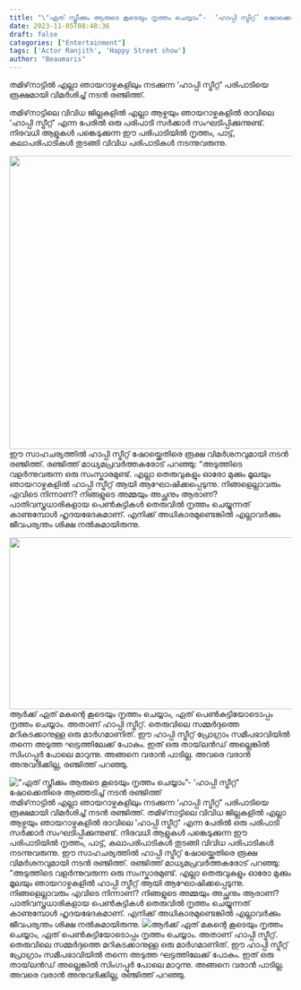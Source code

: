 ```yaml
---
title: "\"ഏത് സ്ത്രീക്കും ആരുടെ കൂടെയും നൃത്തം ചെയ്യാം”-  ‘ഹാപ്പി സ്ട്രീറ്റ്’ ഷോക്കെതിരെ ആഞ്ഞടിച്ച് നടൻ രഞ്ജിത്ത്"
date: 2023-11-05T08:48:36
draft: false
categories: ["Entertainment"]
tags: ['Actor Ranjith', 'Happy Street show']
author: "Beaumaris"
---
```


തമിഴ്‌നാട്ടിൽ എല്ലാ ഞായറാഴ്ചകളിലും നടക്കുന്ന ‘ഹാപ്പി സ്ട്രീറ്റ്’ പരിപാടിയെ രൂക്ഷമായി വിമർശിച്ച് നടൻ രഞ്ജിത്ത്.

തമിഴ്‌നാട്ടിലെ വിവിധ ജില്ലകളിൽ എല്ലാ ആഴ്ചയും ഞായറാഴ്ചകളിൽ രാവിലെ 'ഹാപ്പി സ്ട്രീറ്റ്' എന്ന പേരിൽ ഒരു പരിപാടി സർക്കാർ സംഘടിപ്പിക്കുന്നുണ്ട്. നിരവധി ആളുകൾ പങ്കെടുക്കുന്ന ഈ പരിപാടിയിൽ നൃത്തം, പാട്ട്, കലാപരിപാടികൾ തുടങ്ങി വിവിധ പരിപാടികൾ നടന്നുവരുന്നു.

<img class=" wp-image-428270 aligncenter" src="https://cdn.boolokam.com/articles/2023/11/fwffw.webp" alt="" width="699" height="524" />ഈ സാഹചര്യത്തിൽ ഹാപ്പി സ്ട്രീറ്റ് ഷോയ്ക്കെതിരെ രൂക്ഷ വിമർശനവുമായി നടൻ രഞ്ജിത്ത്. രഞ്ജിത്ത് മാധ്യമപ്രവർത്തകരോട് പറഞ്ഞു: “അടുത്തിടെ വളർന്നുവരുന്ന ഒരു സംസ്കാരമുണ്ട്. എല്ലാ തെരുവുകളും ഓരോ മുക്കും മൂലയും ഞായറാഴ്ചകളിൽ ഹാപ്പി സ്ട്രീറ്റ് ആയി ആഘോഷിക്കപ്പെടുന്നു. നിങ്ങളെല്ലാവരും എവിടെ നിന്നാണ്? നിങ്ങളുടെ അമ്മയും അച്ഛനും ആരാണ്? പാതിവസ്ത്രധാരികളായ പെൺകുട്ടികൾ തെരുവിൽ നൃത്തം ചെയ്യുന്നത് കാണുമ്പോൾ ഹൃദയഭേദകമാണ്. എനിക്ക് അധികാരമുണ്ടെങ്കിൽ എല്ലാവർക്കും ജീവപര്യന്തം ശിക്ഷ നൽകുമായിരുന്നു.

<img class=" wp-image-428272 aligncenter" src="https://cdn.boolokam.com/articles/2023/11/wfwfwwf.jpg" alt="" width="627" height="307" />ആർക്ക് ഏത് മകന്റെ കൂടെയും നൃത്തം ചെയ്യാം, ഏത് പെൺകുട്ടിയോടൊപ്പം നൃത്തം ചെയ്യാം. അതാണ് ഹാപ്പി സ്ട്രീറ്റ്. തെരുവിലെ സമ്മർദ്ദത്തെ മറികടക്കാനുള്ള ഒരു മാർഗമാണിത്. ഈ ഹാപ്പി സ്ട്രീറ്റ് പ്രോഗ്രാം സമീപഭാവിയിൽ തന്നെ അടുത്ത ഘട്ടത്തിലേക്ക് പോകും. ഇത് ഒരു തായ്‌ലൻഡ് അല്ലെങ്കിൽ സിംഗപ്പൂർ പോലെ മാറുന്നു. അങ്ങനെ വരാൻ പാടില്ല. അവരെ വരാൻ അനുവദിക്കില്ല, രഞ്ജിത്ത് പറഞ്ഞു.


!["ഏത് സ്ത്രീക്കും ആരുടെ കൂടെയും നൃത്തം ചെയ്യാം”-  ‘ഹാപ്പി സ്ട്രീറ്റ്’ ഷോക്കെതിരെ ആഞ്ഞടിച്ച് നടൻ രഞ്ജിത്ത്](https://cdn.boolokam.com/articles/2023/11/fwffw.webp)തമിഴ്‌നാട്ടിൽ എല്ലാ ഞായറാഴ്ചകളിലും നടക്കുന്ന ‘ഹാപ്പി സ്ട്രീറ്റ്’ പരിപാടിയെ രൂക്ഷമായി വിമർശിച്ച് നടൻ രഞ്ജിത്ത്. തമിഴ്‌നാട്ടിലെ വിവിധ ജില്ലകളിൽ എല്ലാ ആഴ്ചയും ഞായറാഴ്ചകളിൽ രാവിലെ 'ഹാപ്പി സ്ട്രീറ്റ്' എന്ന പേരിൽ ഒരു പരിപാടി സർക്കാർ സംഘടിപ്പിക്കുന്നുണ്ട്. നിരവധി ആളുകൾ പങ്കെടുക്കുന്ന ഈ പരിപാടിയിൽ നൃത്തം, പാട്ട്, കലാപരിപാടികൾ തുടങ്ങി വിവിധ പരിപാടികൾ നടന്നുവരുന്നു. ഈ സാഹചര്യത്തിൽ ഹാപ്പി സ്ട്രീറ്റ് ഷോയ്ക്കെതിരെ രൂക്ഷ വിമർശനവുമായി നടൻ രഞ്ജിത്ത്. രഞ്ജിത്ത് മാധ്യമപ്രവർത്തകരോട് പറഞ്ഞു: “അടുത്തിടെ വളർന്നുവരുന്ന ഒരു സംസ്കാരമുണ്ട്. എല്ലാ തെരുവുകളും ഓരോ മുക്കും മൂലയും ഞായറാഴ്ചകളിൽ ഹാപ്പി സ്ട്രീറ്റ് ആയി ആഘോഷിക്കപ്പെടുന്നു. നിങ്ങളെല്ലാവരും എവിടെ നിന്നാണ്? നിങ്ങളുടെ അമ്മയും അച്ഛനും ആരാണ്? പാതിവസ്ത്രധാരികളായ പെൺകുട്ടികൾ തെരുവിൽ നൃത്തം ചെയ്യുന്നത് കാണുമ്പോൾ ഹൃദയഭേദകമാണ്. എനിക്ക് അധികാരമുണ്ടെങ്കിൽ എല്ലാവർക്കും ജീവപര്യന്തം ശിക്ഷ നൽകുമായിരുന്നു. ![](https://cdn.boolokam.com/articles/2023/11/wfwfwwf.jpg)ആർക്ക് ഏത് മകന്റെ കൂടെയും നൃത്തം ചെയ്യാം, ഏത് പെൺകുട്ടിയോടൊപ്പം നൃത്തം ചെയ്യാം. അതാണ് ഹാപ്പി സ്ട്രീറ്റ്. തെരുവിലെ സമ്മർദ്ദത്തെ മറികടക്കാനുള്ള ഒരു മാർഗമാണിത്. ഈ ഹാപ്പി സ്ട്രീറ്റ് പ്രോഗ്രാം സമീപഭാവിയിൽ തന്നെ അടുത്ത ഘട്ടത്തിലേക്ക് പോകും. ഇത് ഒരു തായ്‌ലൻഡ് അല്ലെങ്കിൽ സിംഗപ്പൂർ പോലെ മാറുന്നു. അങ്ങനെ വരാൻ പാടില്ല. അവരെ വരാൻ അനുവദിക്കില്ല, രഞ്ജിത്ത് പറഞ്ഞു.
